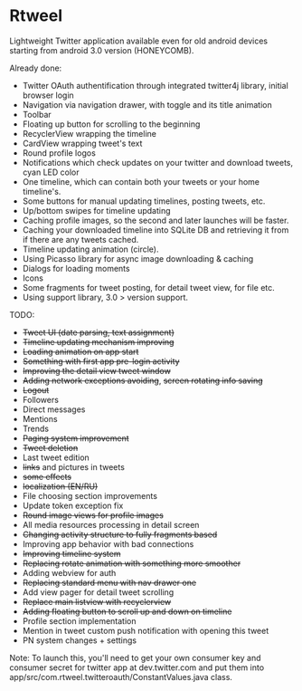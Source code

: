 Rtweel
======
Lightweight Twitter application available even for old android devices starting from android 3.0 version (HONEYCOMB). 

Already done:
- Twitter OAuth authentification through integrated twitter4j library, initial browser login
- Navigation via navigation drawer, with toggle and its title animation
- Toolbar 
- Floating up button for scrolling to the beginning
- RecyclerView wrapping the timeline
- CardView wrapping tweet's text
- Round profile logos
- Notifications which check updates on your twitter and download tweets, cyan LED color
- One timeline, which can contain both your tweets or your home timeline's. 
- Some buttons for manual updating timelines, posting tweets, etc.
- Up/bottom swipes for timeline updating
- Caching profile images, so the second and later launches will be faster.
- Caching your downloaded timeline into SQLite DB and retrieving it from if there are any tweets cached.
- Timeline updating animation (circle).
- Using Picasso library for async image downloading & caching
- Dialogs for loading moments
- Icons
- Some fragments for tweet posting, for detail tweet view, for file etc.
- Using support library, 3.0 > version support.

TODO:
- ~~Tweet UI (date parsing, text assignment)~~
- ~~Timeline updating mechanism improving~~
- ~~Loading animation on app start~~
- ~~Something with first app pre-login activity~~
- ~~Improving the detail view tweet window~~
- ~~Adding network exceptions avoiding~~, ~~screen rotating info saving~~
- ~~Logout~~
- Followers
- Direct messages
- Mentions
- Trends
- ~~Paging system improvement~~
- ~~Tweet deletion~~
- Last tweet edition
- ~~links~~ and pictures in tweets
- ~~some effects~~
- ~~localization (EN/RU)~~
- File choosing section improvements
- Update token exception fix
- ~~Round image views for profile images~~
- All media resources processing in detail screen
- ~~Changing activity structure to fully fragments based~~
- Improving app behavior with bad connections
- ~~Improving timeline system~~
- ~~Replacing rotate animation with something more smoother~~
- Adding webview for auth
- ~~Replacing standard menu with nav drawer one~~
- Add view pager for detail tweet scrolling
- ~~Replace main listview with recyclerview~~
- ~~Adding floating button to scroll up and down on timeline~~
- Profile section implementation
- Mention in tweet custom push notification with opening this tweet
- PN system changes + settings


Note: To launch this, you'll need to get your own consumer key and consumer secret for twitter app at dev.twitter.com and put them into app/src/com.rtweel.twitteroauth/ConstantValues.java class.

